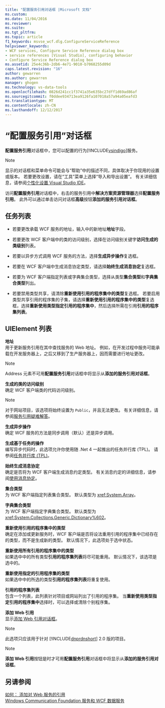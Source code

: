 ```yaml
---
title: "配置服务引用对话框 |Microsoft 文档"
ms.custom: 
ms.date: 11/04/2016
ms.reviewer: 
ms.suite: 
ms.tgt_pltfrm: 
ms.topic: article
f1_keywords: msvse_wcf.dlg.ConfigureServiceReference
helpviewer_keywords:
- WCF services, Configure Service Reference dialog box
- service references [Visual Studio], configuring behavior
- Configure Service Reference dialog box
ms.assetid: 25e4c36b-2db6-4e71-9010-b7068255d09d
caps.latest.revision: "16"
author: gewarren
ms.author: gewarren
manager: ghogen
ms.technology: vs-data-tools
ms.openlocfilehash: 0826d241cc1f3741a35e635bc27dff1d69ad86af
ms.sourcegitcommit: f0ddee934713ea9126fa107018a57a94a05eafd3
ms.translationtype: MT
ms.contentlocale: zh-CN
ms.lasthandoff: 12/12/2017
---
```

# <a name="configure-service-reference-dialog-box"></a>“配置服务引用”对话框
**配置服务引用**对话框中，您可以配置的行为[!INCLUDE[vsindigo](../data-tools/includes/vsindigo_md.md)]服务。  
  
> [!NOTE]
>  显示的对话框和菜单命令可能会与“帮助”中的描述不同，具体取决于你现用的设置或版本。 若要更改设置，请在“工具”菜单上选择“导入和导出设置”。 有关详细信息，请参阅[个性化设置 Visual Studio IDE](../ide/personalizing-the-visual-studio-ide.md)。  
  
 访问**配置服务引用**对话框中，右击的服务引用中**解决方案资源管理器**选择**配置服务引用**。 此外可以通过单击访问对话框**高级**按钮**添加的服务引用对话框**。  
  
## <a name="task-list"></a>任务列表  
  
-   若要更改承载 WCF 服务的地址，输入中的新地址**地址**字段。  
  
-   若要更改 WCF 客户端中的类的访问级别，选择在访问级别关键字**访问生成的类级别**列表。  
  
-   若要以异步方式调用 WCF 服务的方法，选择**生成异步操作**复选框。  
  
-   若要在 WCF 客户端中生成消息协定类型，请选择**始终生成消息协定**复选框。  
  
-   若要为 WCF 客户端指定列表或字典集合类型，选择从类型**集合类型**和**字典集合类型**列出。  
  
-   若要禁用类型共享，请清除**重新使用引用的程序集中的类型**复选框。 若要启用类型共享引用的程序集的子集，请选择**重新使用引用的程序集中的类型**复选框，选择**重新使用类型指定引用的程序集中**，然后选择所需在引用**引用的程序集列表**。  
  
## <a name="uielement-list"></a>UIElement 列表  
 **地址**  
 用于更新服务引用在其中查找服务的 Web 地址。 例如，在开发过程中服务可能承载在开发服务器上，之后又移到了生产服务器上，因而需要进行地址更改。  
  
> [!NOTE]
>  Address 元素不可用**配置服务引用**对话框中将显示从**添加的服务引用对话框**。  
  
 **生成的类的访问级别**  
 确定 WCF 客户端类的代码访问级别。  
  
> [!NOTE]
>  对于网站项目，该选项将始终设置为 `Public`，并且无法更改。 有关详细信息，请参阅[服务引用疑难解答](../data-tools/troubleshooting-service-references.md)。  
  
 **生成异步操作**  
 确定 WCF 服务的方法是同步调用（默认）还是异步调用。  
  
 **生成基于任务的操作**  
 编写异步代码时，此选项允许你使用随 .Net 4 一起推出的任务并行库 (TPL)。 请参阅[任务并行库 (TPL)](/dotnet/standard/parallel-programming/task-parallel-library-tpl)。  
  
 **始终生成消息协定**  
 确定是否将为 WCF 客户端生成消息约定类型。 有关消息约定的详细信息，请参阅[使用消息协定](/dotnet/framework/wcf/feature-details/using-message-contracts)。  
  
 **集合类型**  
 为 WCF 客户端指定列表集合类型。 默认类型为 <xref:System.Array>。  
  
 **字典集合类型**  
 为 WCF 客户端指定字典集合类型。 默认类型为 <xref:System.Collections.Generic.Dictionary%602>。  
  
 **重新使用引用的程序集中的类型**  
 确定在添加或更新服务时，WCF 客户端是否将设法重用引用的程序集中已经存在的类型，而不是生成新的类型。 默认情况下，此选项处于选中状态。  
  
 **重新使用所有引用的程序集中的类型**  
 如果选中中的所有类型**引用的程序集列表**将尽可能重用。 默认情况下，该选项是选中的。  
  
 **重新使用指定的引用程序集的类型**  
 如果选中中的所选的类型**引用的程序集列表**将重复使用。  
  
 **引用的程序集列表**  
 包含一个列表，此列表针对项目或网站列出了引用的程序集。 当**重新使用类型指定引用的程序集中**选择时，可以选择或清除个别程序集。  
  
 **添加 Web 引用**  
 显示[添加 Web 引用对话框](https://msdn.microsoft.com/en-us/library/8dcbc50t(v=vs.100).aspx)。  
  
> [!NOTE]
>  此选项只应该用于针对 [!INCLUDE[dnprdnshort](../code-quality/includes/dnprdnshort_md.md)] 2.0 版的项目。  
  
> [!NOTE]
>  **添加 Web 引用**按钮是时才可用**配置服务引用**对话框中将显示从**添加的服务引用对话框**。  
  
## <a name="see-also"></a>另请参阅  

 [如何： 添加对 Web 服务的引用](how-to-add-update-or-remove-a-wcf-data-service-reference.md)   
 [Windows Communication Foundation 服务和 WCF 数据服务](../data-tools/configure-service-reference-dialog-box.md)